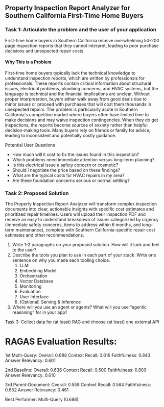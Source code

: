 ## Property Inspection Report Analyzer for Southern California First-Time Home Buyers

### Task 1: Articulate the problem and the user of your application

First-time home buyers in Southern California receive overwhelming 50-200 page inspection reports that they cannot interpret, leading to poor purchase decisions and unexpected repair costs.


#### Why This is a Problem
First-time home buyers typically lack the technical knowledge to understand inspection reports, which are written by professionals for professionals. These reports contain critical information about structural issues, electrical problems, plumbing concerns, and HVAC systems, but the language is technical and the financial implications are unclear. Without proper interpretation, buyers either walk away from good deals due to minor issues or proceed with purchases that will cost them thousands in unexpected repairs.
The problem is particularly acute in Southern California's competitive market where buyers often have limited time to make decisions and may waive inspection contingencies. When they do get inspections, the reports become sources of anxiety rather than helpful decision-making tools. Many buyers rely on friends or family for advice, leading to inconsistent and potentially costly guidance.

Potential User Questions

- How much will it cost to fix the issues found in this inspection?
- Which problems need immediate attention versus long-term planning?
- Is this electrical issue a safety concern or cosmetic?
- Should I negotiate the price based on these findings?
- What are the typical costs for HVAC repairs in my area?
- Are these foundation concerns serious or normal settling?


### Task 2: Proposed Solution

The Property Inspection Report Analyzer will transform complex inspection documents into clear, actionable insights with specific cost estimates and prioritized repair timelines. Users will upload their inspection PDF and receive an easy to understand breakdown of issues categorized by urgency (immediate safety concerns, items to address within 6 months, and long-term maintenance), complete with Southern California-specific repair cost estimates and other recommendations.

1. Write 1-2 paragraphs on your proposed solution.  How will it look and feel to the user?
2. Describe the tools you plan to use in each part of your stack.  Write one sentence on why you made each tooling choice.
    1. LLM
    2. Embedding Model
    3. Orchestration
    4. Vector Database
    5. Monitoring
    6. Evaluation
    7. User Interface
    8. (Optional) Serving & Inference
3. Where will you use an agent or agents?  What will you use “agentic reasoning” for in your app?



Task 3: Collect data for (at least) RAG and choose (at least) one external API





RAGAS Evaluation Results:
============================================================
1st Multi-Query:
    Overall: 0.688
    Context Recall: 0.619
    Faithfulness: 0.843
    Answer Relevancy: 0.601

2nd Baseline:
    Overall: 0.636
    Context Recall: 0.500
    Faithfulness: 0.800
    Answer Relevancy: 0.610

3rd Parent-Document:
    Overall: 0.559
    Context Recall: 0.564
    Faithfulness: 0.652
    Answer Relevancy: 0.461

Best Performer: Multi-Query (0.688)
